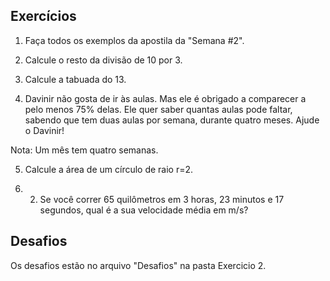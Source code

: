 <h2>Exercícios</h2>

1. Faça todos os exemplos da apostila da "Semana #2".

2. Calcule o resto da divisão de 10 por 3.

3. Calcule a tabuada do 13.

4. Davinir não gosta de ir às aulas. Mas ele é obrigado a comparecer a pelo menos 75% delas. Ele quer saber quantas aulas pode faltar, sabendo que tem duas aulas por semana, durante quatro meses. Ajude o Davinir!

Nota: Um mês tem quatro semanas.

5. Calcule a área de um círculo de raio r=2.

6. 2. Se você correr 65 quilômetros em 3 horas, 23 minutos e 17 segundos, qual é a sua velocidade média em m/s?


<h2>Desafios</h2>

Os desafios estão no arquivo "Desafios" na pasta Exercicio 2.
